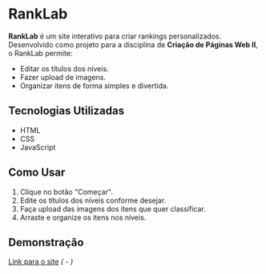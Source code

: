 # RankLab  

**RankLab** é um site interativo para criar rankings personalizados.  
Desenvolvido como projeto para a disciplina de **Criação de Páginas Web II**, o RankLab permite:  

- Editar os títulos dos níveis.  
- Fazer upload de imagens.  
- Organizar itens de forma simples e divertida.  

## Tecnologias Utilizadas  
- HTML  
- CSS  
- JavaScript  

## Como Usar  
1. Clique no botão "Começar".  
2. Edite os títulos dos níveis conforme desejar.  
3. Faça upload das imagens dos itens que quer classificar.  
4. Arraste e organize os itens nos níveis.  

## Demonstração  
[Link para o site](#) *( - )* 